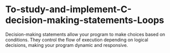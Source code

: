 # To-study-and-implement-C-decision-making-statements-Loops
Decision-making statements allow your program to make choices based on conditions. They control the flow of execution depending on logical decisions, making your program dynamic and responsive.
